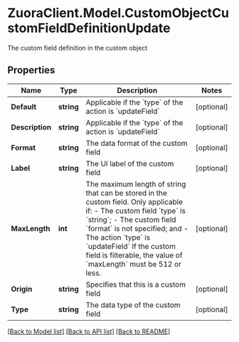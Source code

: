 # ZuoraClient.Model.CustomObjectCustomFieldDefinitionUpdate
The custom field definition in the custom object

## Properties

Name | Type | Description | Notes
------------ | ------------- | ------------- | -------------
**Default** | **string** | Applicable if the &#x60;type&#x60; of the action is  &#x60;updateField&#x60; | [optional] 
**Description** | **string** | Applicable if the &#x60;type&#x60; of the action is  &#x60;updateField&#x60; | [optional] 
**Format** | **string** | The data format of the custom field | [optional] 
**Label** | **string** | The UI label of the custom field | [optional] 
**MaxLength** | **int** | The maximum length of string that can be stored in the custom field. Only applicable if:  - The custom field &#x60;type&#x60; is &#x60;string&#x60;; - The custom field &#x60;format&#x60; is not specified; and - The action &#x60;type&#x60; is &#x60;updateField&#x60;  If the custom field is filterable, the value of &#x60;maxLength&#x60; must be 512 or less.  | [optional] 
**Origin** | **string** | Specifies that this is a custom field | [optional] 
**Type** | **string** | The data type of the custom field | [optional] 

[[Back to Model list]](../README.md#documentation-for-models) [[Back to API list]](../README.md#documentation-for-api-endpoints) [[Back to README]](../README.md)

